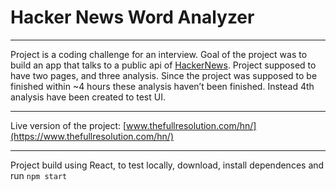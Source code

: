# Hacker News Word Analyzer
---

Project is a coding challenge for an interview. Goal of the project was to build an app that talks to a public api of
[HackerNews](https://github.com/HackerNews/API). Project supposed to have  two pages, and three analysis. Since the project was supposed to be finished within ~4 hours these analysis haven’t been finished. Instead 4th analysis have been created to test UI.

---

Live version of the project: [www.thefullresolution.com/hn/](https://www.thefullresolution.com/hn/)

---

Project build using React, to test locally, download, install dependences and run `npm start`
